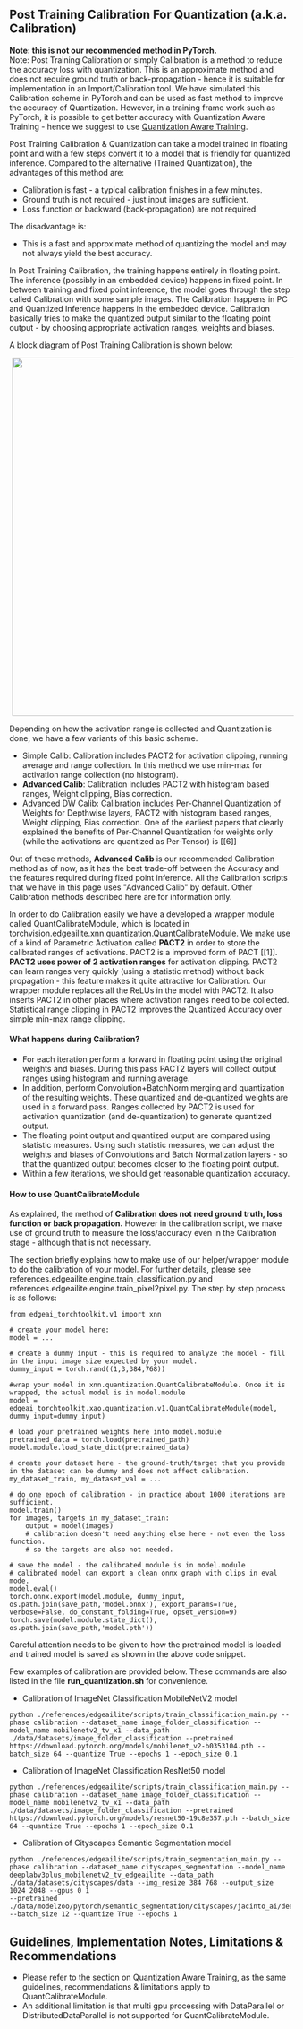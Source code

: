 
## Post Training Calibration For Quantization (a.k.a. Calibration)
**Note: this is not our recommended method in PyTorch.**<br>
Note: Post Training Calibration or simply Calibration is a method to reduce the accuracy loss with quantization. This is an approximate method and does not require ground truth or back-propagation - hence it is suitable for implementation in an Import/Calibration tool. We have simulated this Calibration scheme in PyTorch and can be used as fast method to improve the accuracy of Quantization. However, in a training frame work such as PyTorch, it is possible to get better accuracy with Quantization Aware Training - hence we suggest to use [Quantization Aware Training](./Quantization.md).

Post Training Calibration & Quantization can take a model trained in floating point and with a few steps convert it to a model that is friendly for quantized inference. Compared to the alternative (Trained Quantization), the advantages of this method are:
- Calibration is fast - a typical calibration finishes in a few minutes.
- Ground truth is not required - just input images are sufficient.
- Loss function or backward (back-propagation) are not required.

The disadvantage is:
- This is a fast and approximate method of quantizing the model and may not always yield the best accuracy.

In Post Training Calibration, the training happens entirely in floating point. The inference (possibly in an embedded device) happens in fixed point. In between training and fixed point inference, the model goes through the step called Calibration with some sample images. The Calibration happens in PC and Quantized Inference happens in the embedded device. Calibration basically tries to make the quantized output similar to the floating point output - by choosing appropriate activation ranges, weights and biases.

A block diagram of Post Training Calibration is shown below:
<p float="left"> <img src="quantization/bias_calibration.png" width="640" hspace="5"/> </p>

Depending on how the activation range is collected and Quantization is done, we have a few variants of this basic scheme.
- Simple Calib: Calibration includes PACT2 for activation clipping, running average and range collection. In this method we use min-max for activation range collection (no histogram).
- **Advanced Calib**: Calibration includes PACT2 with histogram based ranges, Weight clipping, Bias correction.
- Advanced DW Calib: Calibration includes Per-Channel Quantization of Weights for Depthwise layers, PACT2 with histogram based ranges, Weight clipping, Bias correction. One of the earliest papers that clearly explained the benefits of Per-Channel Quantization for weights only (while the activations are quantized as Per-Tensor) is [[6]]

Out of these methods, **Advanced Calib** is our recommended Calibration method as of now, as it has the best trade-off between the Accuracy and the features required during fixed point inference. All the Calibration scripts that we have in this page uses "Advanced Calib" by default. Other Calibration methods described here are for information only.

In order to do Calibration easily we have a developed a wrapper module called QuantCalibrateModule, which is located in torchvision.edgeailite.xnn.quantization.QuantCalibrateModule. We make use of a kind of Parametric Activation called **PACT2** in order to store the calibrated ranges of activations. PACT2 is a improved form of PACT [[1]]. **PACT2 uses power of 2 activation ranges** for activation clipping. PACT2 can learn ranges very quickly (using a statistic method) without back propagation - this feature makes it quite attractive for Calibration. Our wrapper module replaces all the ReLUs in the model with PACT2. It also inserts PACT2 in other places where activation ranges need to be collected.  Statistical range clipping in PACT2 improves the Quantized Accuracy over simple min-max range clipping.

#### What happens during Calibration?
- For each iteration perform a forward in floating point using the original weights and biases. During this pass PACT2 layers will collect output ranges using histogram and running average.
- In addition, perform Convolution+BatchNorm merging and quantization of the resulting weights. These quantized and de-quantized weights are used in a forward pass. Ranges collected by PACT2 is used for activation quantization (and de-quantization) to generate quantized output.
- The floating point output and quantized output are compared using statistic measures. Using such statistic measures, we can adjust the weights and biases of Convolutions and Batch Normalization layers - so that the quantized output becomes closer to the floating point output.
- Within a few iterations, we should get reasonable quantization accuracy.

#### How to use  QuantCalibrateModule
As explained, the method of **Calibration does not need ground truth, loss function or back propagation.** However in the calibration script, we make use of ground truth to measure the loss/accuracy even in the Calibration stage - although that is not necessary.

The section briefly explains how to make use of our helper/wrapper module to do the calibration of your model. For further details, please see references.edgeailite.engine.train_classification.py and references.edgeailite.engine.train_pixel2pixel.py. The step by step process is as follows:

```
from edgeai_torchtoolkit.v1 import xnn

# create your model here:
model = ...

# create a dummy input - this is required to analyze the model - fill in the input image size expected by your model.
dummy_input = torch.rand((1,3,384,768))

#wrap your model in xnn.quantization.QuantCalibrateModule. Once it is wrapped, the actual model is in model.module
model = edgeai_torchtoolkit.xao.quantization.v1.QuantCalibrateModule(model, dummy_input=dummy_input)

# load your pretrained weights here into model.module
pretrained_data = torch.load(pretrained_path)
model.module.load_state_dict(pretrained_data)

# create your dataset here - the ground-truth/target that you provide in the dataset can be dummy and does not affect calibration.
my_dataset_train, my_dataset_val = ...

# do one epoch of calibration - in practice about 1000 iterations are sufficient.
model.train()
for images, targets in my_dataset_train:
    output = model(images)
    # calibration doesn't need anything else here - not even the loss function.
    # so the targets are also not needed.

# save the model - the calibrated module is in model.module
# calibrated model can export a clean onnx graph with clips in eval mode.
model.eval()
torch.onnx.export(model.module, dummy_input, os.path.join(save_path,'model.onnx'), export_params=True, verbose=False, do_constant_folding=True, opset_version=9)
torch.save(model.module.state_dict(), os.path.join(save_path,'model.pth'))
```

Careful attention needs to be given to how the pretrained model is loaded and trained model is saved as shown in the above code snippet.

Few examples of calibration are provided below. These commands are also listed in the file **run_quantization.sh** for convenience.<br>

- Calibration of ImageNet Classification MobileNetV2 model
```
python ./references/edgeailite/scripts/train_classification_main.py --phase calibration --dataset_name image_folder_classification --model_name mobilenetv2_tv_x1 --data_path ./data/datasets/image_folder_classification --pretrained https://download.pytorch.org/models/mobilenet_v2-b0353104.pth --batch_size 64 --quantize True --epochs 1 --epoch_size 0.1
```

- Calibration of ImageNet Classification ResNet50 model
```
python ./references/edgeailite/scripts/train_classification_main.py --phase calibration --dataset_name image_folder_classification --model_name mobilenetv2_tv_x1 --data_path ./data/datasets/image_folder_classification --pretrained https://download.pytorch.org/models/resnet50-19c8e357.pth --batch_size 64 --quantize True --epochs 1 --epoch_size 0.1
```

- Calibration of Cityscapes Semantic Segmentation model
```
python ./references/edgeailite/scripts/train_segmentation_main.py --phase calibration --dataset_name cityscapes_segmentation --model_name deeplabv3plus_mobilenetv2_tv_edgeailite --data_path ./data/datasets/cityscapes/data --img_resize 384 768 --output_size 1024 2048 --gpus 0 1 
--pretrained ./data/modelzoo/pytorch/semantic_segmentation/cityscapes/jacinto_ai/deeplabv3plus_mobilenetv2_tv_edgeailite_resize768x384_best.pth 
--batch_size 12 --quantize True --epochs 1
```

## Guidelines, Implementation Notes, Limitations & Recommendations
- Please refer to the section on Quantization Aware Training, as the same guidelines, recommendations & limitations apply to QuantCalibrateModule.<br>
- An additional limitation is that multi gpu processing with DataParallel or DistributedDataParallel is not supported for QuantCalibrateModule. <br>
